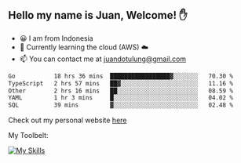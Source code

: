 ## Hello my name is Juan, Welcome! ✋

- 😀 I am from Indonesia
- 📖 Currently learning the cloud (AWS) ☁️
- 📫 You can contact me at juandotulung@gmail.com

<!--START_SECTION:waka-->

```txt
Go           18 hrs 36 mins  █████████████████▓░░░░░░░   70.30 %
TypeScript   2 hrs 57 mins   ██▓░░░░░░░░░░░░░░░░░░░░░░   11.16 %
Other        2 hrs 16 mins   ██░░░░░░░░░░░░░░░░░░░░░░░   08.59 %
YAML         1 hr 3 mins     █░░░░░░░░░░░░░░░░░░░░░░░░   04.02 %
SQL          39 mins         ▓░░░░░░░░░░░░░░░░░░░░░░░░   02.48 %
```

<!--END_SECTION:waka-->

Check out my personal website [here](https://juanchristian.com)

My Toolbelt:

[![My Skills](https://skillicons.dev/icons?i=go,js,ts,nodejs,express,react,nextjs,vue,tailwind,vite,html,css,python,php,aws,bash,linux,postgres,mysql,redis,kafka,docker,vercel,netlify,vscode,figma)](https://skillicons.dev)

